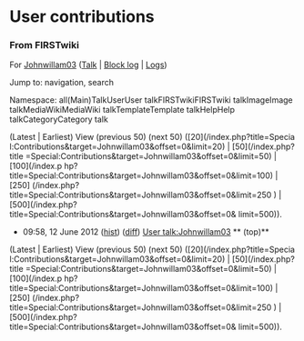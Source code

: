 

# User contributions

### From FIRSTwiki

For [Johnwillam03](/index.php?title=User:Johnwillam03&action=edit
"User:Johnwillam03" ) ([Talk](/index.php/User_talk:Johnwillam03 "User
talk:Johnwillam03" ) | [Block
log](/index.php?title=Special:Log&type=block&page=User:Johnwillam03
"Special:Log" ) | [Logs](/index.php?title=Special:Log&user=Johnwillam03
"Special:Log" ))

Jump to: navigation, search

Namespace:  all(Main)TalkUserUser talkFIRSTwikiFIRSTwiki talkImageImage
talkMediaWikiMediaWiki talkTemplateTemplate talkHelpHelp talkCategoryCategory
talk

(Latest | Earliest) View (previous 50) (next 50) ([20](/index.php?title=Specia
l:Contributions&target=Johnwillam03&offset=0&limit=20) | [50](/index.php?title
=Special:Contributions&target=Johnwillam03&offset=0&limit=50) | [100](/index.p
hp?title=Special:Contributions&target=Johnwillam03&offset=0&limit=100) | [250]
(/index.php?title=Special:Contributions&target=Johnwillam03&offset=0&limit=250
) | [500](/index.php?title=Special:Contributions&target=Johnwillam03&offset=0&
limit=500)).

  * 09:58, 12 June 2012 ([hist](/index.php?title=User_talk:Johnwillam03&action=history "User talk:Johnwillam03" )) ([diff](/index.php?title=User_talk:Johnwillam03&diff=prev&oldid=138242 "User talk:Johnwillam03" )) [User talk:Johnwillam03](/index.php/User_talk:Johnwillam03 "User talk:Johnwillam03" ) ** (top)**

(Latest | Earliest) View (previous 50) (next 50) ([20](/index.php?title=Specia
l:Contributions&target=Johnwillam03&offset=0&limit=20) | [50](/index.php?title
=Special:Contributions&target=Johnwillam03&offset=0&limit=50) | [100](/index.p
hp?title=Special:Contributions&target=Johnwillam03&offset=0&limit=100) | [250]
(/index.php?title=Special:Contributions&target=Johnwillam03&offset=0&limit=250
) | [500](/index.php?title=Special:Contributions&target=Johnwillam03&offset=0&
limit=500)).

